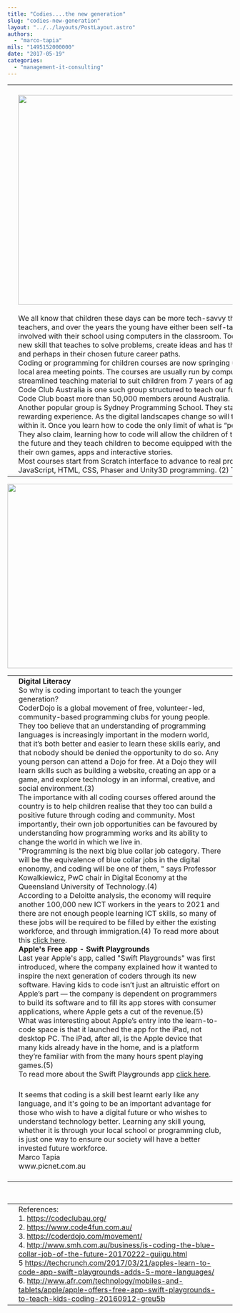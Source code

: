 ```yaml
---
title: "Codies....the new generation"
slug: "codies-new-generation"
layout: "../../layouts/PostLayout.astro"
authors: 
  - "marco-tapia"
mils: "1495152000000"
date: "2017-05-19"
categories: 
  - "management-it-consulting"
---
```


<table><tbody><tr><td width="2"></td><td width="900">&nbsp;<div></div><a href="https://picnet.com.au/blogs/marco/files/2017/05/1.jpg"><img class="aligncenter size-full wp-image-433 migrated-image" src="images/1.jpg" alt="" width="770" height="470"></a><div></div>&nbsp;<div></div>We all know that children these days can be more tech-savvy than most of their parents and teachers, and over the years the young have either been self-taught to use computers or have been involved with their school using computers in the classroom. Today, programming for children is a new skill that teaches to solve problems, create ideas and has the ability to assist them throughout life and perhaps in their chosen future career paths.<div></div>Coding or programming for children courses are now springing up in many schools and independent local area meeting points. The courses are usually run by computer software programmers who have streamlined teaching material to suit children from 7 years of age through to 15 years. (1)<div></div>Code Club Australia is one such group structured to teach our future programmers coding language. Code Club boast more than 50,000 members around Australia. (1)<div></div>Another popular group is Sydney Programming School. They state, 'Coding is a challenging yet very rewarding experience. As the digital landscapes change so will the way in which we communicate within it. Once you learn how to code the only limit of what is “possible” is your imagination'. (2)<div></div>They also claim, learning how to code will allow the children of this generation to become architects of the future and they teach children to become equipped with the necessary tools to help them build their own games, apps and interactive stories.<div></div>Most courses start from Scratch interface to advance to real programming languages such as Python, JavaScript, HTML, CSS, Phaser and Unity3D programming. (2) To read more about this,<a href="http://picnetltdpty.cmail19.com/t/t-l-krqjuy-ohdiudkx-t/">click here</a>.</td><td width="2">​</td></tr></tbody></table>

[<img src="/images/2.jpg" width=900 height=413  >](https://picnet.com.au/blogs/marco/files/2017/05/2.jpg)

<table><tbody><tr><td width="2">​</td><td width="900"><strong>Digital Literacy</strong><div></div>So why is coding important to teach the younger generation?<div></div>CoderDojo is a global movement of free, volunteer-led, community-based programming clubs for young people. They too believe that an understanding of programming languages is increasingly important in the modern world, that it’s both better and easier to learn these skills early, and that nobody should be denied the opportunity to do so. Any young person can attend a Dojo for free. At a Dojo they will learn skills such as building a website, creating an app or a game, and explore technology in an informal, creative, and social environment.(3)<div></div>The importance with all coding courses offered around the country is to help children realise that they too can build a positive future through coding and community. Most importantly, their own job opportunities can be favoured by understanding how programming works and its ability to change the world in which we live in.<div></div>"Programming is the next big blue collar job category. There will be the equivalence of blue collar jobs in the digital enonomy, and coding will be one of them, " says Professor Kowalkiewicz, PwC chair in Digital Economy at the Queensland University of Technology.(4)<div></div>According to a Deloitte analysis, the economy will require another 100,000 new ICT workers in the years to 2021 and there are not enough people learning ICT skills, so many of these jobs will be required to be filled by either the existing workforce, and through immigration.(4) To read more about this <a href="http://picnetltdpty.cmail19.com/t/t-l-krqjuy-ohdiudkx-d/">click here</a>.<div></div><strong>Apple's Free app - Swift Playgrounds</strong><div></div>Last year Apple's app, called "Swift Playgrounds" was first introduced, where the company explained how it wanted to inspire the next generation of coders through its new software. Having kids to code isn’t just an altruistic effort on Apple’s part — the company is dependent on programmers to build its software and to fill its app stores with consumer applications, where Apple gets a cut of the revenue.(5)<div></div>What was interesting about Apple’s entry into the learn-to-code space is that it launched the app for the iPad, not desktop PC. The iPad, after all, is the Apple device that many kids already have in the home, and is a platform they’re familiar with from the many hours spent playing games.(5)<div></div>To read more about the Swift Playgrounds app <a href="http://picnetltdpty.cmail19.com/t/t-l-krqjuy-ohdiudkx-h/">click here</a>.<div></div>&nbsp;</td><td width="2">​</td></tr><tr><td width="2">​</td><td width="900">It seems that coding is a skill best learnt early like any language, and it's going to be an important advantage for those who wish to have a digital future or who wishes to understand technology better. Learning any skill young, whether it is through your local school or programming club, is just one way to ensure our society will have a better invested future workforce.<div></div>Marco Tapia<div></div>www.picnet.com.au<div></div>&nbsp;</td><td width="2">​</td></tr></tbody></table>

 

<table><tbody><tr><td width="2">​</td><td width="900">References:<div></div>1. <a href="https://codeclubau.org/">https://codeclubau.org/</a><div></div>2. <a href="https://www.code4fun.com.au/">https://www.code4fun.com.au/</a><div></div>3. <a href="https://coderdojo.com/movement/">https://coderdojo.com/movement/</a><div></div>4. <a href="http://www.smh.com.au/business/is-coding-the-blue-collar-job-of-the-future-20170222-guiigu.html">http://www.smh.com.au/business/is-coding-the-blue-collar-job-of-the-future-20170222-guiigu.html</a><div></div>5 <a href="https://techcrunch.com/2017/03/21/apples-learn-to-code-app-swift-playgrounds-adds-5-more-languages/">https://techcrunch.com/2017/03/21/apples-learn-to-code-app-swift-playgrounds-adds-5-more-languages/</a><div></div>6. <a href="http://www.afr.com/technology/mobiles-and-tablets/apple/apple-offers-free-app-swift-playgrounds-to-teach-kids-coding-20160912-greu5b">http://www.afr.com/technology/mobiles-and-tablets/apple/apple-offers-free-app-swift-playgrounds-to-teach-kids-coding-20160912-greu5b</a></td><td width="2">​</td></tr></tbody></table>
